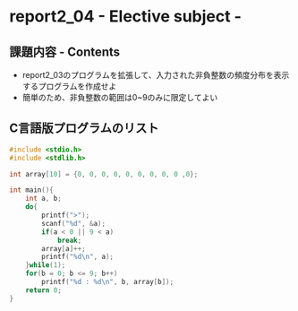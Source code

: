# report2_04 - Elective subject -

## 課題内容 - Contents

* report2_03のプログラムを拡張して、入力された非負整数の頻度分布を表示するプログラムを作成せよ  
* 簡単のため、非負整数の範囲は0~9のみに限定してよい

## C言語版プログラムのリスト
```c
#include <stdio.h>
#include <stdlib.h>

int array[10] = {0, 0, 0, 0, 0, 0, 0, 0, 0 ,0};

int main(){
	int a, b;
	do{
		printf(">");
		scanf("%d", &a);
		if(a < 0 || 9 < a)
			break;
		array[a]++;
		printf("%d\n", a);
	}while(1);
	for(b = 0; b <= 9; b++)
		printf("%d : %d\n", b, array[b]);
	return 0;
}
```
